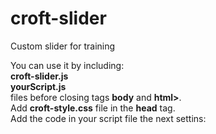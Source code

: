 # croft-slider
Custom slider for training

You can use it by including:<br>
<b>croft-slider.js</b><br>
<b>yourScript.js</b><br>
files before closing tags <b>body</b> and <b>html></b>.<br>
Add <b>croft-style.css</b> file in the <b>head</b> tag.<br>
Add the code in your script file the next settins:<br>
<pre>
<script>
   new CroftSlider({
      slider: '.slider',     // insert your slider class
      slide: '.slide',       // insert your slide class
      slidesPadding: 10,     // paddings between slides (in pixels)
      slidesToShow: 3,       // count of slides on the page
      slidesToScroll: 3,     // how many slides do you want to scroll
      variableHeight: false, // different slide heights, check true/false
      autoplayDelay: 4000,   // delay before a slide moving
      arrows: true,          // show arrows (default = true)
      dots: false,           // show dots (defauot = false)
   });
 </script>
 </pre>
